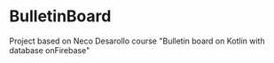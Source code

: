 # BulletinBoard
Project based on Neco Desarollo course "Bulletin board on Kotlin with database onFirebase"

